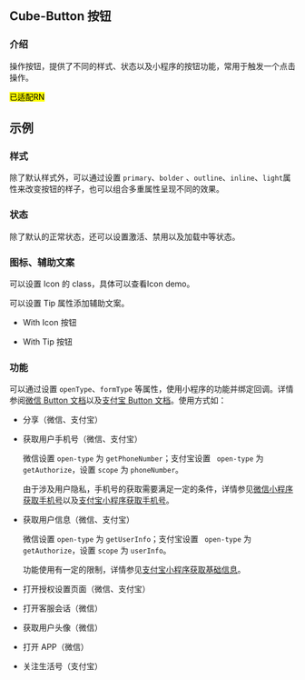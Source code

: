 ## Cube-Button 按钮

<card>

### 介绍

操作按钮，提供了不同的样式、状态以及小程序的按钮功能，常用于触发一个点击操作。


<mark>已适配RN</mark>

</card>

## 示例

<card>

### 样式

除了默认样式外，可以通过设置 `primary`、`bolder` 、`outline`、`inline`、<!-- @theme: passenger -> start -->`light`<!-- @theme: passenger -> end -->属性来改变按钮的样子，也可以组合多重属性呈现不同的效果。

<!-- @group: btns -> start -->

<!-- @example: btn-secondary -> template no-wrap -->
<!-- @example: btn-primary -> template no-wrap -->
<!-- @example: btn-bolder -> template no-wrap -->
<!-- @example: btn-outline -> template no-wrap -->
<!-- @example: btn-inline -> template no-wrap -->
<!-- @example: btn-light -> template no-wrap -->
<!-- @example: btn-outline-primary -> template no-wrap -->
<!-- @example: btn-inline-outline -> template no-wrap -->
<!-- @example: btn-inline-primary -> template no-wrap -->

<!-- @group: btns -> end -->

</card>

<card>

### 状态

除了默认的正常状态，还可以设置激活、禁用<!-- @theme: passenger -> start -->以及加载中<!-- @theme: passenger -> end -->等状态。

<!-- @group: btns -> start -->

<!-- @example: btn-secondary-active -> template no-wrap -->
<!-- @example: btn-disabled -> template no-wrap -->

<!-- @group: btns -> end -->

<!-- @theme: passenger -> start --><!-- @example: btn-loading --><!-- @theme: passenger -> end -->

</card>

<card>

### 图标<!-- @theme: passenger -> start -->、辅助文案<!-- @theme: passenger -> end -->

可以设置 Icon 的 class，具体可以查看Icon demo。

<!-- @theme: passenger -> start -->可以设置 Tip 属性添加辅助文案。<!-- @theme: passenger -> end -->

- With Icon 按钮
<!-- @example: btn-icon -> template no-wrap -->

<!-- @theme: passenger -> start -->
- With Tip 按钮
<!-- @example: btn-with-tip -> template no-wrap -->
<!-- @theme: passenger -> end -->

</card>

<card>

### 功能

可以通过设置 `openType`、`formType` 等属性，使用小程序的功能并绑定回调。详情参阅[微信 Button 文档](https://developers.weixin.qq.com/miniprogram/dev/component/button.html)以及[支付宝 Button 文档](https://opendocs.alipay.com/mini/component/button)。使用方式如：

- 分享（微信、支付宝）
<!-- @example: btn-share -> template no-wrap -->

- 获取用户手机号（微信、支付宝）

  微信设置 `open-type` 为 `getPhoneNumber`；支付宝设置 ` open-type` 为 `getAuthorize`，设置 `scope` 为 `phoneNumber`。

  由于涉及用户隐私，手机号的获取需要满足一定的条件，详情参见[微信小程序获取手机号](https://developers.weixin.qq.com/miniprogram/dev/framework/open-ability/getPhoneNumber.html)以及[支付宝小程序获取手机号](https://opendocs.alipay.com/mini/api/getphonenumber)。

<!-- @example: btn-get-phone-number -> template no-wrap -->

- 获取用户信息（微信、支付宝）

  微信设置 `open-type` 为 `getUserInfo`；支付宝设置 ` open-type` 为 `getAuthorize`，设置 `scope` 为 `userInfo`。

  功能使用有一定的限制，详情参见[支付宝小程序获取基础信息](https://opendocs.alipay.com/mini/api/ch8chh)。

<!-- @example: btn-get-user-info -> template no-wrap -->

- 打开授权设置页面（微信、支付宝）
<!-- @example: btn-open-setting -> template no-wrap -->

- 打开客服会话（微信）
<!-- @example: btn-contact -> template no-wrap -->

- 获取用户头像（微信）
<!-- @example: btn-choose-avatar -> template no-wrap -->

- 打开 APP（微信）
<!-- @example: btn-launch-app -> template no-wrap -->

- 关注生活号（支付宝）
<!-- @example: btn-follow-lifestyle -> template no-wrap -->

</card>
